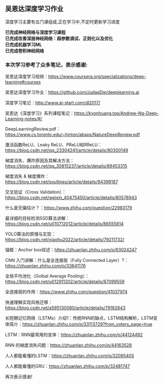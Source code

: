 ## 吴恩达深度学习作业

深度学习主要有五门课组成,正在学习中,不定时更新学习进度

**已完成神经网络与深度学习课程**  
**已完成改善深层神经网络：超参数调试、正则化以及优化**  
**已完成机器学习ML**    
**已完成卷积神经网络**    

### 本次学习参考了众多笔记，表示感谢:

吴恩达深度学习视频：<https://www.coursera.org/specializations/deep-learning#courses>

吴恩达深度学习作业：<https://github.com/JudasDie/deeplearning.ai>

深度学习笔记：<http://www.ai-start.com/dl2017/>

吴恩达《深度学习》系列课程笔记：<https://kyonhuang.top/Andrew-Ng-Deep-Learning-notes/#/>

DeepLearningReview.pdf：<https://www.cs.toronto.edu/~hinton/absps/NatureDeepReview.pdf>

激活函数ReLU、Leaky ReLU、PReLU和RReLU：<https://blog.csdn.net/qq_23304241/article/details/80300149>

梯度消失、爆炸原因及其解决方法：<https://blog.csdn.net/qq_30815237/article/details/89453315>

梯度消失 & 梯度爆炸：<https://blog.csdn.net/soullines/article/details/94399187>

交叉验证（Cross Validation）：<https://blog.csdn.net/weixin_40475450/article/details/80578943>

什么是无偏估计？：<https://www.zhihu.com/question/22983179>

最详细的目标检测SSD算法讲解：<https://blog.csdn.net/u010712012/article/details/86555814>

YOLO算法的原理与实现：<https://blog.csdn.net/xiaohu2022/article/details/79211732/>

锚框：Anchor box综述：<https://zhuanlan.zhihu.com/p/63024247>

CNN 入门讲解：什么是全连接层（Fully Connected Layer）?：<https://zhuanlan.zhihu.com/p/33841176>

全局平均池化（Golbal Average Pooling）：<https://blog.csdn.net/u012911202/article/details/87099559>

全连接层的作用：<https://www.zhihu.com/question/41037974>

快速理解实现风格迁移：<https://blog.csdn.net/a595130080/article/details/79182843>

长短期记忆网络（LSTMs）介绍1：传统RNN的缺点，LSTM结构解析，LSTM变体简介：<https://zhuanlan.zhihu.com/p/33113729?from_voters_page=true>

LSTM：RNN最常用的变体：<https://zhuanlan.zhihu.com/p/44124492>

RNN 的梯度消失问题：<https://zhuanlan.zhihu.com/p/44163528>

人人都能看懂的LSTM：<https://zhuanlan.zhihu.com/p/32085405>

人人都能看懂的GRU：<https://zhuanlan.zhihu.com/p/32481747>

再次表示感谢!